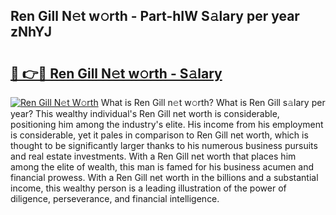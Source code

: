 ## Ren Gill N𝚎t w𝚘rth - Part-hIW S𝚊lary per year zNhYJ

# <h2><a href="http://gc2wo1.nevu.top/?p=Ren+Gill">🔗 👉🔴 Ren Gill N𝚎t w𝚘rth - S𝚊lary</a></h2>

[![Ren Gill N𝚎t W𝚘rth](https://i.imgur.com/Oavwk0R.jpeg)](http://gc2wo1.nevu.top/?p=Ren+Gill)
What is Ren Gill n𝚎t w𝚘rth? What is Ren Gill s𝚊lary per year?
This wealthy individual's Ren Gill net worth is considerable, positioning him among the industry's elite. His income from his employment is considerable, yet it pales in comparison to Ren Gill net worth, which is thought to be significantly larger thanks to his numerous business pursuits and real estate investments. With a Ren Gill net worth that places him among the elite of wealth, this man is famed for his business acumen and financial prowess. With a Ren Gill net worth in the billions and a substantial income, this wealthy person is a leading illustration of the power of diligence, perseverance, and financial intelligence.
